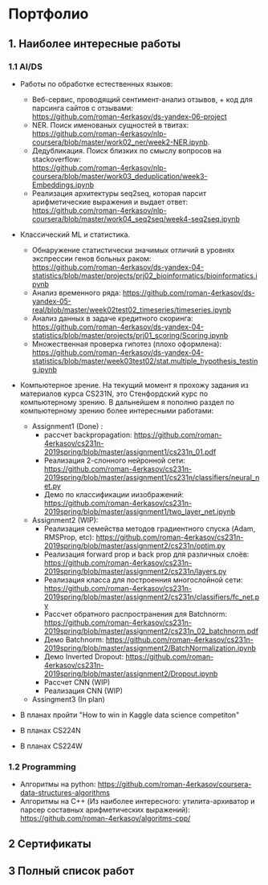# Портфолио

## 1. Наиболее интересные работы
### 1.1 AI/DS
- Работы по обработке естественных языков:  
  - Веб-сервис, проводящий сентимент-анализ отзывов, + код для парсинга сайтов с отзывами:   
      https://github.com/roman-4erkasov/ds-yandex-06-project  
  - NER. Поиск именованых сущностей в твитах: 
      https://github.com/roman-4erkasov/nlp-coursera/blob/master/work02_ner/week2-NER.ipynb. 
  - Дедубликация. Поиск близких по смыслу вопросов на stackoverflow:  
      https://github.com/roman-4erkasov/nlp-coursera/blob/master/work03_deduplication/week3-Embeddings.ipynb  
  - Реализация архитектуры seq2seq, которая парсит арифметические выражения и выдает ответ:  
      https://github.com/roman-4erkasov/nlp-coursera/blob/master/work04_seq2seq/week4-seq2seq.ipynb  

- Классический ML и статистика.  
  - Обнаружение статистически значимых отличий в уровнях экспрессии генов больных раком:  
   https://github.com/roman-4erkasov/ds-yandex-04-statistics/blob/master/projects/prj02_bioinformatics/bioinformatics.ipynb  
  - Анализ временного ряда: https://github.com/roman-4erkasov/ds-yandex-05-real/blob/master/week02test02_timeseries/timeseries.ipynb  
  - Анализ данных в задаче кредитного скоринга: https://github.com/roman-4erkasov/ds-yandex-04-statistics/blob/master/projects/prj01_scoring/Scoring.ipynb  
  - Множественная проверка гипотез (плохо оформлена): https://github.com/roman-4erkasov/ds-yandex-04-statistics/blob/master/week03test02/stat.multiple_hypothesis_testing.ipynb  

- Компьютерное зрение. На текущий момент я прохожу задания из материалов курса CS231N, это Стенфордский курс по компьютерному зрению. В дальнейшем я пополню раздел по компьютерному зрению более интересными работами:  
  - Assignment1 (Done) :
    - рассчет backpropagation: https://github.com/roman-4erkasov/cs231n-2019spring/blob/master/assignment1/cs231n_01.pdf  
    - Реализация 2-слонного нейронной сети: https://github.com/roman-4erkasov/cs231n-2019spring/blob/master/assignment1/cs231n/classifiers/neural_net.py
    - Демо по классификации иизображений: https://github.com/roman-4erkasov/cs231n-2019spring/blob/master/assignment1/two_layer_net.ipynb 
  - Assignment2 (WIP):
    - Реализация семейства методов градиентного спуска (Adam, RMSProp, etc): https://github.com/roman-4erkasov/cs231n-2019spring/blob/master/assignment2/cs231n/optim.py
    - Реализация forward prop и back prop для различных слоёв: https://github.com/roman-4erkasov/cs231n-2019spring/blob/master/assignment2/cs231n/layers.py
    - Реализация класса для построенния многослойной сети: https://github.com/roman-4erkasov/cs231n-2019spring/blob/master/assignment2/cs231n/classifiers/fc_net.py
    - Рассчет обратного распространения для Batchnorm: https://github.com/roman-4erkasov/cs231n-2019spring/blob/master/assignment2/cs231n_02_batchnorm.pdf
    - Демо Batchnorm: https://github.com/roman-4erkasov/cs231n-2019spring/blob/master/assignment2/BatchNormalization.ipynb
    - Демо Inverted Dropout: https://github.com/roman-4erkasov/cs231n-2019spring/blob/master/assignment2/Dropout.ipynb
    - Рассчет CNN (WIP)
    - Реализация CNN (WIP)
  - Assingment3 (In plan)
  
- В планах пройти "How to win in Kaggle data science competiton"
- В планах CS224N
- В планах CS224W

### 1.2 Programming
- Алгоритмы на python: https://github.com/roman-4erkasov/coursera-data-structures-algorithms  
- Алгоритмы на C++ (Из наиболее интересного: утилита-архиватор и парсер составных арифметических выражений): https://github.com/roman-4erkasov/algoritms-cpp/



## 2 Сертификаты

## 3 Полный список работ
